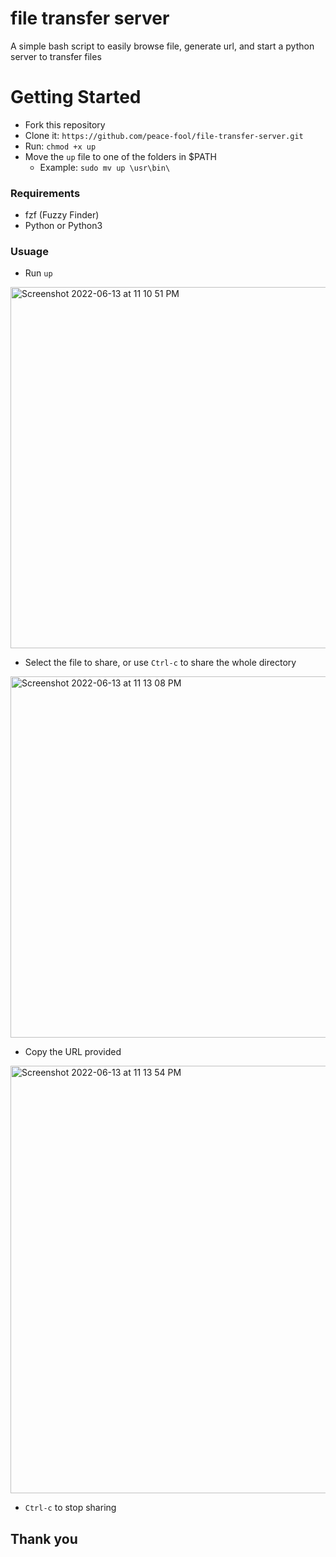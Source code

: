 # file transfer server
A simple bash script to easily browse file, generate url, and start a python server to transfer files

# Getting Started
- Fork this repository
- Clone it: `https://github.com/peace-fool/file-transfer-server.git`
- Run: `chmod +x up`
- Move the `up` file to one of the folders in $PATH
   - Example: `sudo mv up \usr\bin\`
### Requirements
- fzf (Fuzzy Finder)
- Python or Python3
### Usuage 
- Run `up`
<img width="578" alt="Screenshot 2022-06-13 at 11 10 51 PM" src="https://user-images.githubusercontent.com/62926115/173412494-62490b96-6fb3-433a-bdbd-56168a6d12b9.png">

- Select the file to share, or use `Ctrl-c` to share the whole directory
<img width="578" alt="Screenshot 2022-06-13 at 11 13 08 PM" src="https://user-images.githubusercontent.com/62926115/173412849-2344950c-b0db-441c-b0f8-18fb6a87033f.png">

- Copy the URL provided
<img width="684" alt="Screenshot 2022-06-13 at 11 13 54 PM" src="https://user-images.githubusercontent.com/62926115/173412973-617ccdbc-7fe0-4e87-af09-07d2139902a7.png">

- `Ctrl-c` to stop sharing

## Thank you
